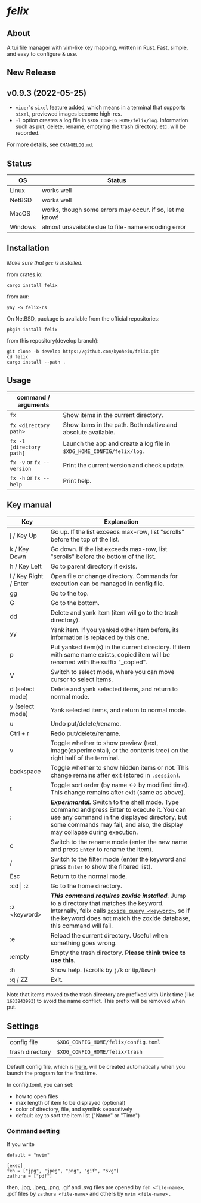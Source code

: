 # _felix_

## About

A tui file manager with vim-like key mapping, written in Rust. Fast, simple, and easy to configure & use.

## New Release

## v0.9.3 (2022-05-25)

- `viuer`'s `sixel` feature added, which means in a terminal that supports `sixel`, previewed images become high-res.
- `-l` option creates a log file in `$XDG_CONFIG_HOME/felix/log`. Information such as put, delete, rename, emptying the trash directory, etc. will be recorded.

For more details, see `CHANGELOG.md`.

## Status

| OS      | Status                                                   |
| ------- | -------------------------------------------------------- |
| Linux   | works well                                               |
| NetBSD  | works well                                               |
| MacOS   | works, though some errors may occur. if so, let me know! |
| Windows | almost unavailable due to file-name encoding error       |

## Installation

_Make sure that `gcc` is installed._

from crates.io:

```
cargo install felix
```

from aur:

```
yay -S felix-rs
```

On NetBSD, package is available from the official repositories:

```
pkgin install felix
```

from this repository(develop branch):

```
git clone -b develop https://github.com/kyoheiu/felix.git
cd felix
cargo install --path .
```

## Usage

| command / arguments       |                                                                       |
| ------------------------- | --------------------------------------------------------------------- |
| `fx`                      | Show items in the current directory.                                  |
| `fx <directory path>`     | Show items in the path. Both relative and absolute available.         |
| `fx -l [directory path]`  | Launch the app and create a log file in `$XDG_HOME_CONFIG/felix/log`. |
| `fx -v` or `fx --version` | Print the current version and check update.                           |
| `fx -h` or `fx --help`    | Print help.                                                           |

## Key manual

| Key                   | Explanation                                                                                                                                                                                                                                                                    |
| --------------------- | ------------------------------------------------------------------------------------------------------------------------------------------------------------------------------------------------------------------------------------------------------------------------------ |
| j / Key Up            | Go up. If the list exceeds max-row, list "scrolls" before the top of the list.                                                                                                                                                                                                 |
| k / Key Down          | Go down. If the list exceeds max-row, list "scrolls" before the bottom of the list.                                                                                                                                                                                            |
| h / Key Left          | Go to parent directory if exists.                                                                                                                                                                                                                                              |
| l / Key Right / Enter | Open file or change directory. Commands for execution can be managed in config file.                                                                                                                                                                                           |
| gg                    | Go to the top.                                                                                                                                                                                                                                                                 |
| G                     | Go to the bottom.                                                                                                                                                                                                                                                              |
| dd                    | Delete and yank item (item will go to the trash directory).                                                                                                                                                                                                                    |
| yy                    | Yank item. If you yanked other item before, its information is replaced by this one.                                                                                                                                                                                           |
| p                     | Put yanked item(s) in the current directory. If item with same name exists, copied item will be renamed with the suffix "\_copied".                                                                                                                                            |
| V                     | Switch to select mode, where you can move cursor to select items.                                                                                                                                                                                                              |
| d (select mode)       | Delete and yank selected items, and return to normal mode.                                                                                                                                                                                                                     |
| y (select mode)       | Yank selected items, and return to normal mode.                                                                                                                                                                                                                                |
| u                     | Undo put/delete/rename.                                                                                                                                                                                                                                                        |
| Ctrl + r              | Redo put/delete/rename.                                                                                                                                                                                                                                                        |
| v                     | Toggle whether to show preview (text, image(experimental), or the contents tree) on the right half of the terminal.                                                                                                                                                            |
| backspace             | Toggle whether to show hidden items or not. This change remains after exit (stored in `.session`).                                                                                                                                                                             |
| t                     | Toggle sort order (by name <-> by modified time). This change remains after exit (same as above).                                                                                                                                                                              |
| :                     | **_Experimantal._** Switch to the shell mode. Type command and press Enter to execute it. You can use any command in the displayed directory, but some commands may fail, and also, the display may collapse during execution.                                                 |
| c                     | Switch to the rename mode (enter the new name and press `Enter` to rename the item).                                                                                                                                                                                           |
| /                     | Switch to the filter mode (enter the keyword and press `Enter` to show the filtered list).                                                                                                                                                                                     |
| Esc                   | Return to the normal mode.                                                                                                                                                                                                                                                     |
| :cd \| :z             | Go to the home directory.                                                                                                                                                                                                                                                      |
| :z \<keyword\>        | **_This command requires zoxide installed._** Jump to a directory that matches the keyword. Internally, felix calls [`zoxide query <keyword>`](https://man.archlinux.org/man/zoxide-query.1.en), so if the keyword does not match the zoxide database, this command will fail. |
| :e                    | Reload the current directory. Useful when something goes wrong.                                                                                                                                                                                                                |
| :empty                | Empty the trash directory. **Please think twice to use this.**                                                                                                                                                                                                                 |
| :h                    | Show help. (scrolls by `j/k` or `Up/Down`)                                                                                                                                                                                                                                     |
| :q / ZZ               | Exit.                                                                                                                                                                                                                                                                          |

Note that items moved to the trash directory are prefixed with Unix time (like `1633843993`) to avoid the name conflict. This prefix will be removed when put.

## Settings

|                 |                                      |
| --------------- | ------------------------------------ |
| config file     | `$XDG_CONFIG_HOME/felix/config.toml` |
| trash directory | `$XDG_CONFIG_HOME/felix/trash`       |

Default config file, which is [here](config.toml), will be created automatically when you launch the program for the first time.

In config.toml, you can set:

- how to open files
- max length of item to be displayed (optional)
- color of directory, file, and symlink separatively
- default key to sort the item list ("Name" or "Time")

### Command setting

If you write

```
default = "nvim"

[exec]
feh = ["jpg", "jpeg", "png", "gif", "svg"]
zathura = ["pdf"]
```

then, .jpg, .jpeg, .png, .gif and .svg files are opened by `feh <file-name>`, .pdf files by `zathura <file-name>` and others by `nvim <file-name>` .
